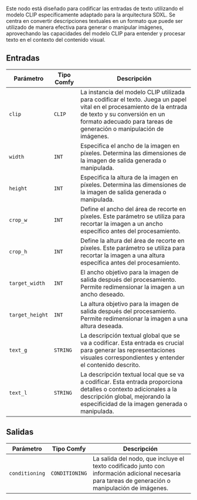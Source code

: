 Este nodo está diseñado para codificar las entradas de texto utilizando el modelo CLIP específicamente adaptado para la arquitectura SDXL. Se centra en convertir descripciones textuales en un formato que puede ser utilizado de manera efectiva para generar o manipular imágenes, aprovechando las capacidades del modelo CLIP para entender y procesar texto en el contexto del contenido visual.

## Entradas

| Parámetro | Tipo Comfy | Descripción |
| --- | --- | --- |
| `clip` | `CLIP` | La instancia del modelo CLIP utilizada para codificar el texto. Juega un papel vital en el procesamiento de la entrada de texto y su conversión en un formato adecuado para tareas de generación o manipulación de imágenes. |
| `width` | `INT` | Especifica el ancho de la imagen en píxeles. Determina las dimensiones de la imagen de salida generada o manipulada. |
| `height` | `INT` | Especifica la altura de la imagen en píxeles. Determina las dimensiones de la imagen de salida generada o manipulada. |
| `crop_w` | `INT` | Define el ancho del área de recorte en píxeles. Este parámetro se utiliza para recortar la imagen a un ancho específico antes del procesamiento. |
| `crop_h` | `INT` | Define la altura del área de recorte en píxeles. Este parámetro se utiliza para recortar la imagen a una altura específica antes del procesamiento. |
| `target_width` | `INT` | El ancho objetivo para la imagen de salida después del procesamiento. Permite redimensionar la imagen a un ancho deseado. |
| `target_height` | `INT` | La altura objetivo para la imagen de salida después del procesamiento. Permite redimensionar la imagen a una altura deseada. |
| `text_g` | `STRING` | La descripción textual global que se va a codificar. Esta entrada es crucial para generar las representaciones visuales correspondientes y entender el contenido descrito. |
| `text_l` | `STRING` | La descripción textual local que se va a codificar. Esta entrada proporciona detalles o contexto adicionales a la descripción global, mejorando la especificidad de la imagen generada o manipulada. |

## Salidas

| Parámetro | Tipo Comfy | Descripción |
| --- | --- | --- |
| `conditioning` | `CONDITIONING` | La salida del nodo, que incluye el texto codificado junto con información adicional necesaria para tareas de generación o manipulación de imágenes. |
